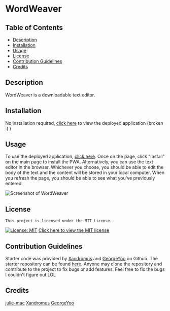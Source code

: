 # WordWeaver

  ## Table of Contents
    
  - [Description](#description)
  - [Installation](#installation)
  - [Usage](#usage)
  - [License](#license)
  - [Contribution Guidelines](#contribution)
  - [Credits](#credits)
  
  
  ## Description

  WordWeaver is a downloadable text editor.
  
  ## Installation
  
  No installation required, [click here](https://github.com/julie-mac/WordWeaver/deployments/activity_log?environment=word-weaver-text-editor) to view the deployed application (broken :( )

  ## Usage
  
  To use the deployed application, [click here](https://github.com/julie-mac/WordWeaver/deployments/activity_log?environment=word-weaver-text-editor). Once on the page, click "Install" on the main page to install the PWA. Alternatively, you can use the text editor in the browser. Whichever you choose, you should be able to edit the body of the text and the content will be stored in your local computer. When you refresh the page, you should be able to see what you've previously entered. 

  ![Screenshot of WordWeaver](./public/assets/screenshot.png)


  ## License
    This project is licensed under the MIT License.
  [![License: MIT](https://img.shields.io/badge/License-MIT-yellow.svg)](https://opensource.org/licenses/MIT)
  [Click here to view the MIT license](https://opensource.org/license/mit/)
  
  ## Contribution Guidelines
  Starter code was provided by [Xandromus](https://github.com/Xandromus) and [GeorgeYoo](https://github.com/Georgeyoo) on Github. The starter repository can be found [here](https://github.com/coding-boot-camp/cautious-meme).
  Anyone may clone the repository and contribute to the project to fix bugs or add features. Feel free to fix the bugs I couldn't figure out LOL

  ## Credits

  [julie-mac](https://github.com/julie-mac)
  [Xandromus](https://github.com/Xandromus)
  [GeorgeYoo](https://github.com/Georgeyoo)
